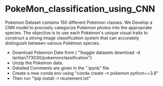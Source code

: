 # PokeMon_classification_using_CNN
Pokemon Dataset contains 150 different Pokemon classes.
We Develop a CNN model to precisely categorize Pokémon photos into the appropriate species. The objective is to use each Pokémon's unique visual traits to construct a strong image classification system that can accurately distinguish between various Pokémon species.

* Download Pokemon Date from ( "!kaggle datasets download -d lantian773030/pokemonclassification")
* Unzip the Pokemon data.
* Detailed Comments are given in the ".ipynb" file.
* Create a new conda env using "conda create -n pokemon python==3.8"
* Then run "!pip install -r reuirement.txt"


